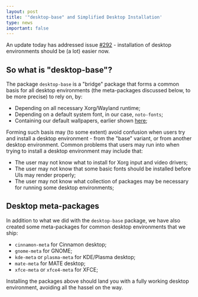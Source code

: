 ```yaml
---
layout: post
title: '"desktop-base" and Simplified Desktop Installation'
type: news
important: false
---
```


An update today has addressed issue [#292](https://github.com/AOSC-Dev/aosc-os-abbs/issues/292) - installation of desktop environments should be (a lot) easier now.

## So what is "desktop-base"?

The package `desktop-base` is a "bridge" package that forms a common basis for all desktop environments (the meta-packages discussed below, to be more precise) to rely on, by:

- Depending on all necessary Xorg/Wayland runtime;
- Depending on a default system font, in our case, `noto-fonts`;
- Containing our default wallpapers, earlier shown [here](https://aosc.io/news/aosc-oss-default-wallpapers);

Forming such basis may (to some extent) avoid confusion when users try and install a desktop environment - from the "base" variant, or from another desktop environment. Common problems that users may run into when trying to install a desktop environment may include that:

- The user may not know what to install for Xorg input and video drivers;
- The user may not know that some basic fonts should be installed before UIs may render properly;
- The user may not know what collection of packages may be necessary for running some desktop environments;

## Desktop meta-packages

In addition to what we did with the `desktop-base` package, we have also created some meta-packages for common desktop environments that we ship:

- `cinnamon-meta` for Cinnamon desktop;
- `gnome-meta` for GNOME;
- `kde-meta` or `plasma-meta` for KDE/Plasma desktop;
- `mate-meta` for MATE desktop;
- `xfce-meta` or `xfce4-meta` for XFCE;

Installing the packages above should land you with a fully working desktop environment, avoiding all the hassel on the way.